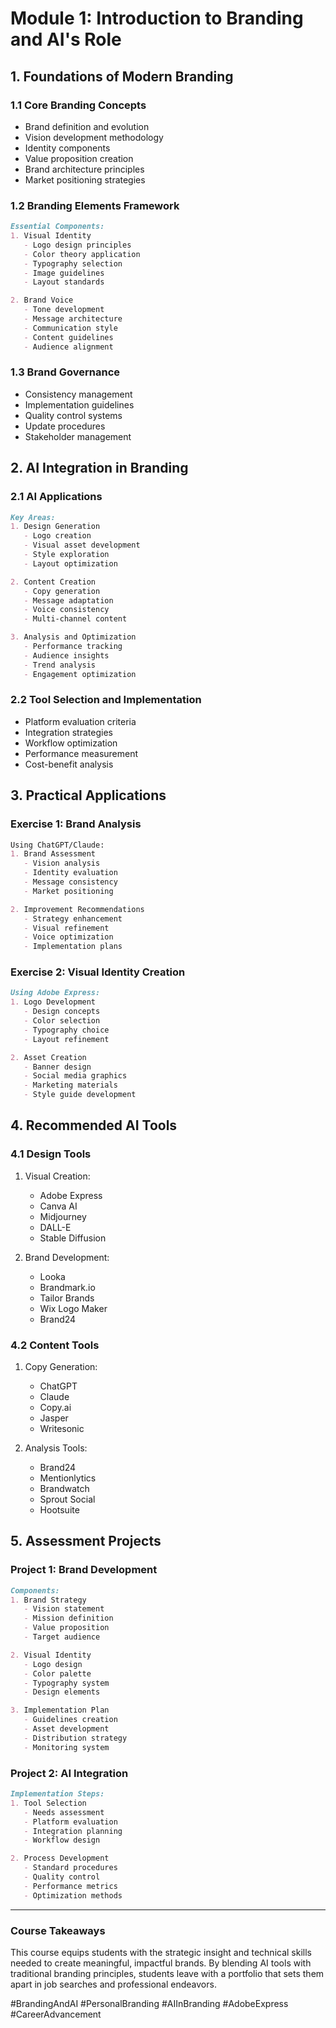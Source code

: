 # Module 1: Introduction to Branding and AI's Role

## 1. Foundations of Modern Branding

### 1.1 Core Branding Concepts
- Brand definition and evolution
- Vision development methodology
- Identity components
- Value proposition creation
- Brand architecture principles
- Market positioning strategies

### 1.2 Branding Elements Framework
```markdown
Essential Components:
1. Visual Identity
   - Logo design principles
   - Color theory application
   - Typography selection
   - Image guidelines
   - Layout standards

2. Brand Voice
   - Tone development
   - Message architecture
   - Communication style
   - Content guidelines
   - Audience alignment
```

### 1.3 Brand Governance
- Consistency management
- Implementation guidelines
- Quality control systems
- Update procedures
- Stakeholder management

## 2. AI Integration in Branding

### 2.1 AI Applications
```markdown
Key Areas:
1. Design Generation
   - Logo creation
   - Visual asset development
   - Style exploration
   - Layout optimization

2. Content Creation
   - Copy generation
   - Message adaptation
   - Voice consistency
   - Multi-channel content

3. Analysis and Optimization
   - Performance tracking
   - Audience insights
   - Trend analysis
   - Engagement optimization
```

### 2.2 Tool Selection and Implementation
- Platform evaluation criteria
- Integration strategies
- Workflow optimization
- Performance measurement
- Cost-benefit analysis

## 3. Practical Applications

### Exercise 1: Brand Analysis
```markdown
Using ChatGPT/Claude:
1. Brand Assessment
   - Vision analysis
   - Identity evaluation
   - Message consistency
   - Market positioning

2. Improvement Recommendations
   - Strategy enhancement
   - Visual refinement
   - Voice optimization
   - Implementation plans
```

### Exercise 2: Visual Identity Creation
```markdown
Using Adobe Express:
1. Logo Development
   - Design concepts
   - Color selection
   - Typography choice
   - Layout refinement

2. Asset Creation
   - Banner design
   - Social media graphics
   - Marketing materials
   - Style guide development
```

## 4. Recommended AI Tools

### 4.1 Design Tools
1. Visual Creation:
   - Adobe Express
   - Canva AI
   - Midjourney
   - DALL-E
   - Stable Diffusion

2. Brand Development:
   - Looka
   - Brandmark.io
   - Tailor Brands
   - Wix Logo Maker
   - Brand24

### 4.2 Content Tools
1. Copy Generation:
   - ChatGPT
   - Claude
   - Copy.ai
   - Jasper
   - Writesonic

2. Analysis Tools:
   - Brand24
   - Mentionlytics
   - Brandwatch
   - Sprout Social
   - Hootsuite

## 5. Assessment Projects

### Project 1: Brand Development
```markdown
Components:
1. Brand Strategy
   - Vision statement
   - Mission definition
   - Value proposition
   - Target audience

2. Visual Identity
   - Logo design
   - Color palette
   - Typography system
   - Design elements

3. Implementation Plan
   - Guidelines creation
   - Asset development
   - Distribution strategy
   - Monitoring system
```

### Project 2: AI Integration
```markdown
Implementation Steps:
1. Tool Selection
   - Needs assessment
   - Platform evaluation
   - Integration planning
   - Workflow design

2. Process Development
   - Standard procedures
   - Quality control
   - Performance metrics
   - Optimization methods
```

---

### **Course Takeaways**
This course equips students with the strategic insight and technical skills needed to create meaningful, impactful brands. By blending AI tools with traditional branding principles, students leave with a portfolio that sets them apart in job searches and professional endeavors.

#BrandingAndAI #PersonalBranding #AIInBranding #AdobeExpress #CareerAdvancement
